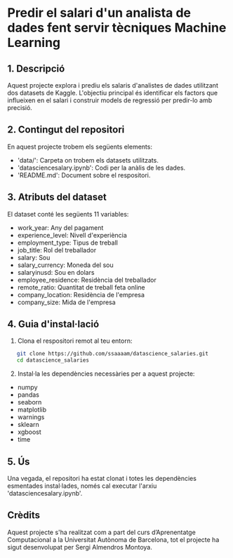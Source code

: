 # Predir el salari d'un analista de dades fent servir tècniques Machine Learning

## 1. Descripció

Aquest projecte explora i prediu els salaris d'analistes de dades utilitzant dos datasets de Kaggle. L'objectiu principal és identificar els factors que influeixen en el salari i construir models de regressió per predir-lo amb precisió.

## 2. Contingut del repositori

En aquest projecte trobem els següents elements:
- 'data/': Carpeta on trobem els datasets utilitzats.
- 'datasciencesalary.ipynb': Codi per la anàlis de les dades.
- 'README.md': Document sobre el respositori.

## 3. Atributs del dataset

El dataset conté les següents 11 variables:
- work_year: Any del pagament
- experience_level: Nivell d'experiència
- employment_type: Tipus de treball
- job_title: Rol del treballador
- salary: Sou
- salary_currency: Moneda del sou
- salaryinusd: Sou en dolars
- employee_residence: Residència del treballador
- remote_ratio: Quantitat de treball feta online
- company_location: Residència de l'empresa
- company_size: Mida de l'empresa

## 4. Guia d'instal·lació

1. Clona el respositori remot al teu entorn:
```bash
   git clone https://github.com/ssaaaam/datascience_salaries.git
   cd datascience_salaries
```
2. Instal·la les dependències necessàries per a aquest projecte:
- numpy 
- pandas
- seaborn
- matplotlib
- warnings
- sklearn
- xgboost
- time

## 5. Ús

Una vegada, el repositori ha estat clonat i totes les dependències esmentades instal·lades, només cal executar l'arxiu 'datasciencesalary.ipynb'.

## Crèdits
Aquest projecte s'ha realitzat com a part del curs d’Aprenentatge Computacional a la Universitat Autònoma de Barcelona, tot el projecte ha sigut desenvolupat per Sergi Almendros Montoya.